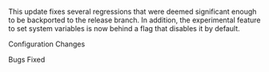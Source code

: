 This update fixes several regressions that were deemed significant enough to be backported to the release branch. In addition, the experimental feature to set system variables is now behind a flag that disables it by default.

Configuration Changes

Bugs Fixed
